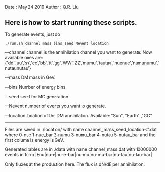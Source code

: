 Date    : May 24 2019
Author  : Q.R. Liu

Here is how to start running these scripts.
-----------------------------------------------
To generate events, just do 
```
./run.sh channel mass bins seed Nevent location
```
--channel
channel is the annihilation channel you want to generate:
Now available ones are:
{'dd','uu','ss','cc','bb','tt','gg','WW','ZZ','mumu','tautau','nuenue','numunumu','nutaunutau'}

--mass
DM mass in GeV.

--bins
Number of energy bins

--seed
seed for MC generation 

--Nevent
number of events you want to generate.

--location
location of the DM annihilation. Available: "Sun", "Earth" ,"GC" 

------------------------------------------------
Files are saved in ./location/ with name channel_mass_seed_location-#.dat where 
0-nue
1-nue_bar
2-numu
3-numu_bar
4-nutau
5-nutau_bar 
and the first column is energy is GeV.

Generated tables are in ./data with name channel_mass.dat with 10000000 events in form 
|Enu|nu-e|nu-e-bar|nu-mu|nu-mu-bar|nu-tau|nu-tau-bar|

Only fluxes at the production here. The flux is dN/dE per annihilation.
